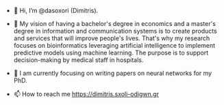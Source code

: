 - 👋 Hi, I’m @dasoxori (Dimitris).

- 👀 My vision of having a bachelor's degree in economics and a master's degree in information and communication systems is to create products and services that will improve people's lives. That's why my research focuses on bioinformatics leveraging artificial intelligence to implement predictive models using machine learning. The purpose is to support decision-making by medical staff in hospitals.

- 🌱 I am currently focusing on writing papers on neural networks for my PhD.

- 📫 How to reach me https://dimitris.sxoli-odigwn.gr


<!---
dasoxori/dasoxori is a ✨ special ✨ repository because its `README.md` (this file) appears on your GitHub profile.
You can click the Preview link to take a look at your changes.
- 👀 I’m interested in coding.

- 💞️ I’m looking to collaborate in the field of data science.
- 📫 How to reach me ...
--->
